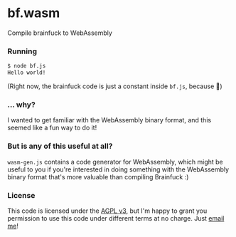 # bf.wasm

Compile brainfuck to WebAssembly

### Running

```sh
$ node bf.js
Hello world!
```

(Right now, the brainfuck code is just a constant inside `bf.js`, because
:shrug:)

### ... why?

I wanted to get familiar with the WebAssembly binary format, and this seemed
like a fun way to do it!

### But is any of this useful at all?

`wasm-gen.js` contains a code generator for WebAssembly, which might be useful
to you if you're interested in doing something with the WebAssembly binary
format that's more valuable than compiling Brainfuck :)

### License

This code is licensed under the [AGPL v3](license.txt), but I'm happy to grant
you permission to use this code under different terms at no charge. Just [email
me](mailto:nornagon@nornagon.net)!
